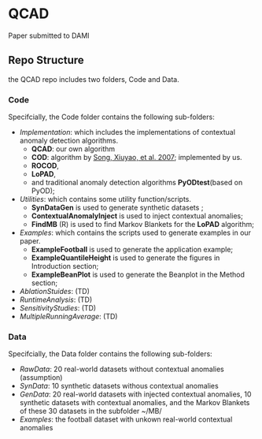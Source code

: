 # QCAD
Paper submitted to DAMI

## Repo Structure

the QCAD repo includes two folders, Code and Data.


### Code
Specifcially, the Code folder contains the following sub-folders:

- *Implementation*: which includes the implementations of contextual anomaly detection algorithms.
  -  **QCAD**: our own algorithm
  -  **COD**: algorithm by [Song, Xiuyao, et al. 2007](https://scholar.google.com/scholar?hl=en&as_sdt=0%2C5&q=conditional+anomaly+detection&btnG=#d=gs_cit&t=1660120134736&u=%2Fscholar%3Fq%3Dinfo%3ANRj9x9XFmTIJ%3Ascholar.google.com%2F%26output%3Dcite%26scirp%3D0%26hl%3Den); implemented by us.
  -  **ROCOD**, 
  -  **LoPAD**, 
  -  and traditional anomaly detection algorithms **PyODtest**(based on PyOD);
- *Utilities*: which contains some utility function/scripts.
  -  **SynDataGen** is used to generate synthetic datasets ;
  -  **ContextualAnomalyInject**  is used to inject contextual anomalies;
  - **FindMB** (R)  is used to find Markov Blankets for the **LoPAD** algorithm;
- *Examples*: which contains the scripts used to generate examples in our paper. 
  - **ExampleFootball**  is used to generate the application example;
  -  **ExampleQuantileHeight**  is used to generate the figures in Introduction section;
  -   **ExampleBeanPlot**  is used to generate the Beanplot in the Method section;
- *AblationStuides*: (TD)
- *RuntimeAnalysis*: (TD)
- *SensitivityStudies*: (TD)
- *MultipleRunningAverage*: (TD)


### Data
Specifcially, the Data folder contains the following sub-folders:

- *RawData*: 20 real-world datasets without contextual anomalies (assumption)
- *SynData*: 10 synthetic datasets withous contextual anomalies
- *GenData*: 20 real-world datasets with injected contextual anomalies, 10 synthetic datasets with contextual anomalies, and the Markov Blankets of these 30 datasets in the subfolder ~/MB/
- *Examples*: the football dataset with unkown real-world contextual anomalies
